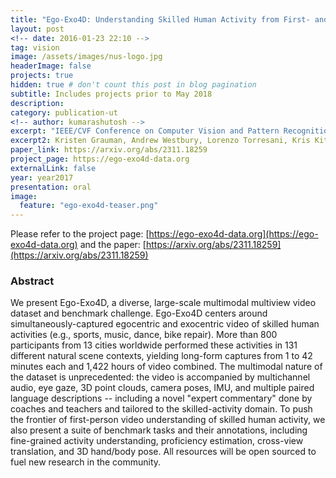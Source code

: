 ```yaml
---
title: "Ego-Exo4D: Understanding Skilled Human Activity from First- and Third-Person Perspectives"
layout: post
<!-- date: 2016-01-23 22:10 -->
tag: vision
image: /assets/images/nus-logo.jpg
headerImage: false
projects: true
hidden: true # don't count this post in blog pagination
subtitle: Includes projects prior to May 2018
description: 
category: publication-ut
<!-- author: kumarashutosh -->
excerpt: "IEEE/CVF Conference on Computer Vision and Pattern Recognition (CVPR), June 2024 <br> <b style='color:red;'>Oral Presentation (Selection rate: 0.8%)</b>"
excerpt2: Kristen Grauman, Andrew Westbury, Lorenzo Torresani, Kris Kitani, Jitendra Malik, Triantafyllos Afouras, <u>Kumar Ashutosh</u>, ... , Michael Wray
paper_link: https://arxiv.org/abs/2311.18259
project_page: https://ego-exo4d-data.org
externalLink: false
year: year2017
presentation: oral
image:
  feature: "ego-exo4d-teaser.png"
---
```


Please refer to the project page: [https://ego-exo4d-data.org](https://ego-exo4d-data.org) and the paper: [https://arxiv.org/abs/2311.18259](https://arxiv.org/abs/2311.18259)

### Abstract &nbsp;

We present Ego-Exo4D, a diverse, large-scale multimodal multiview video dataset and benchmark challenge. Ego-Exo4D centers around simultaneously-captured egocentric and exocentric video of skilled human activities (e.g., sports, music, dance, bike repair). More than 800 participants from 13 cities worldwide performed these activities in 131 different natural scene contexts, yielding long-form captures from 1 to 42 minutes each and 1,422 hours of video combined. The multimodal nature of the dataset is unprecedented: the video is accompanied by multichannel audio, eye gaze, 3D point clouds, camera poses, IMU, and multiple paired language descriptions -- including a novel "expert commentary" done by coaches and teachers and tailored to the skilled-activity domain. To push the frontier of first-person video understanding of skilled human activity, we also present a suite of benchmark tasks and their annotations, including fine-grained activity understanding, proficiency estimation, cross-view translation, and 3D hand/body pose. All resources will be open sourced to fuel new research in the community.